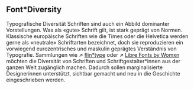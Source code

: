 ## Font\*Diversity

Typografische Diversität Schriften sind auch ein Abbild dominanter Vorstellungen. Was als «gute» Schrift gilt, ist stark geprägt von Normen. Klassische europäische Schriften wie die Times oder die Helvetica werden gerne als «neutrale» Schriftarten bezeichnet, doch sie reproduzieren ein vorwiegend eurozentrisches und maskulin geprägtes Verständnis von Typografie. Sammlungen wie ↗ [flin\*type](https://www.flintype.com/) oder ↗ [Libre Fonts by Womxn](https://www.design-research.be/by-womxn/) möchten die Diversität von Schriften und Schriftgestalter\*innen aus der ganzen Welt zugänglich machen. Dadurch sollen marginalisierte Designerinnen unterstützt, sichtbar gemacht und neu in die Geschichte eingeschrieben werden.
